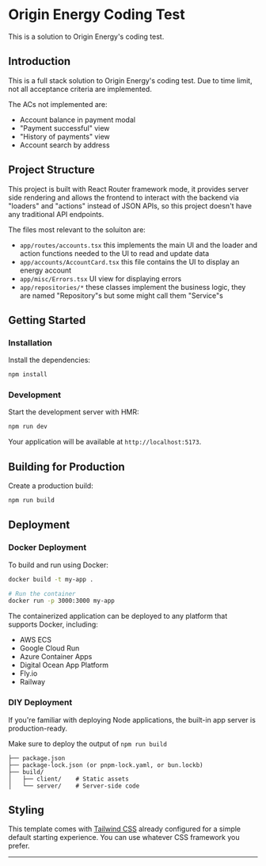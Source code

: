 # Origin Energy Coding Test

This is a solution to Origin Energy's coding test.

## Introduction
This is a full stack solution to Origin Energy's coding test. Due to time limit, not all acceptance criteria are implemented.

The ACs not implemented are:
- Account balance in payment modal
- "Payment successful" view
- "History of payments" view
- Account search by address

## Project Structure
This project is built with React Router framework mode, it provides server side rendering and allows the frontend to interact with the backend via "loaders" and "actions" instead of JSON APIs, so this project doesn't have any traditional API endpoints.

The files most relevant to the soluiton are:
- `app/routes/accounts.tsx` this implements the main UI and the loader and action functions needed to the UI to read and update data
- `app/accounts/AccountCard.tsx` this file contains the UI to display an energy account
- `app/misc/Errors.tsx` UI view for displaying errors
- `app/repositories/*` these classes implement the business logic, they are named "Repository"s but some might call them "Service"s

## Getting Started

### Installation

Install the dependencies:

```bash
npm install
```

### Development

Start the development server with HMR:

```bash
npm run dev
```

Your application will be available at `http://localhost:5173`.

## Building for Production

Create a production build:

```bash
npm run build
```

## Deployment

### Docker Deployment

To build and run using Docker:

```bash
docker build -t my-app .

# Run the container
docker run -p 3000:3000 my-app
```

The containerized application can be deployed to any platform that supports Docker, including:

- AWS ECS
- Google Cloud Run
- Azure Container Apps
- Digital Ocean App Platform
- Fly.io
- Railway

### DIY Deployment

If you're familiar with deploying Node applications, the built-in app server is production-ready.

Make sure to deploy the output of `npm run build`

```
├── package.json
├── package-lock.json (or pnpm-lock.yaml, or bun.lockb)
├── build/
│   ├── client/    # Static assets
│   └── server/    # Server-side code
```

## Styling

This template comes with [Tailwind CSS](https://tailwindcss.com/) already configured for a simple default starting experience. You can use whatever CSS framework you prefer.

---